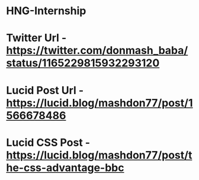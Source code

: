 # HNG-Internship
# Twitter Url - https://twitter.com/donmash_baba/status/1165229815932293120
# Lucid Post Url - https://lucid.blog/mashdon77/post/1566678486
# Lucid CSS Post - https://lucid.blog/mashdon77/post/the-css-advantage-bbc
